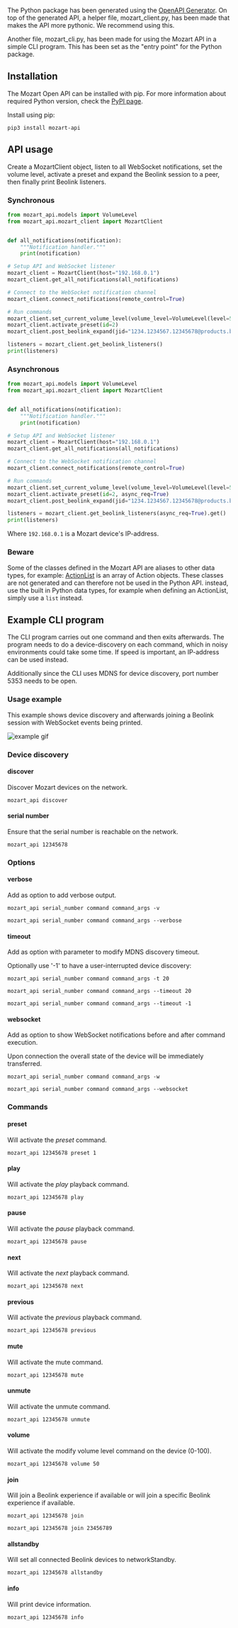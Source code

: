 The Python package has been generated using the [OpenAPI Generator](https:/openapi-generator.tech/). On top of the generated API, a helper file, mozart_client.py, has been made that makes the API more pythonic. We recommend using this.

Another file, mozart_cli.py, has been made for using the Mozart API in a simple CLI program. This has been set as the "entry point" for the Python package.

## Installation

The Mozart Open API can be installed with pip. For more information about required Python version, check the [PyPI page](https://pypi.org/project/mozart-api/).

Install using pip:

```terminal
pip3 install mozart-api
```

## API usage

Create a MozartClient object, listen to all WebSocket notifications, set the volume level, activate a preset and expand the Beolink session to a peer, then finally print Beolink listeners.

<!--
type: tab
title: Synchronous
-->

### Synchronous

<!-- title: "Synchronous API usage example"
lineNumbers: true
-->

```python
from mozart_api.models import VolumeLevel
from mozart_api.mozart_client import MozartClient


def all_notifications(notification):
    """Notification handler."""
    print(notification)

# Setup API and WebSocket listener
mozart_client = MozartClient(host="192.168.0.1")
mozart_client.get_all_notifications(all_notifications)

# Connect to the WebSocket notification channel
mozart_client.connect_notifications(remote_control=True)

# Run commands
mozart_client.set_current_volume_level(volume_level=VolumeLevel(level=50))
mozart_client.activate_preset(id=2)
mozart_client.post_beolink_expand(jid="1234.1234567.12345678@products.bang-olufsen.com")

listeners = mozart_client.get_beolink_listeners()
print(listeners)
```

<!--
type: tab
title: Asynchronous
-->

### Asynchronous

<!-- title: "Asynchronous API usage example"
lineNumbers: true
-->

```python
from mozart_api.models import VolumeLevel
from mozart_api.mozart_client import MozartClient


def all_notifications(notification):
    """Notification handler."""
    print(notification)

# Setup API and WebSocket listener
mozart_client = MozartClient(host="192.168.0.1")
mozart_client.get_all_notifications(all_notifications)

# Connect to the WebSocket notification channel
mozart_client.connect_notifications(remote_control=True)

# Run commands
mozart_client.set_current_volume_level(volume_level=VolumeLevel(level=50), async_req=True)
mozart_client.activate_preset(id=2, async_req=True)
mozart_client.post_beolink_expand(jid="1234.1234567.12345678@products.bang-olufsen.com", async_req=True)

listeners = mozart_client.get_beolink_listeners(async_req=True).get()
print(listeners)
```

<!-- type: tab-end -->

Where `192.168.0.1` is a Mozart device's IP-address.

### Beware
<!-- TODO: replace link with Github pages URL-->

Some of the classes defined in the Mozart API are aliases to other data types, for example: [ActionList](http://127.0.0.1:3000/docs/index.html#/schemas/ActionList) is an array of Action objects. These classes are not generated and can therefore not be used in the Python API. instead, use the built in Python data types, for example when defining an ActionList, simply use a `list` instead.

## Example CLI program

The CLI program carries out one command and then exits afterwards. The program needs to do a device-discovery on each command, which in noisy environments could take some time. If speed is important, an IP-address can be used instead.

Additionally since the CLI uses MDNS for device discovery, port number 5353 needs to be open.

### Usage example

This example shows device discovery and afterwards joining a Beolink session with WebSocket events being printed.

![example gif](/docs/discovery_join.gif)

### Device discovery

<!--
type: tab
title: Discover
-->

#### discover

Discover Mozart devices on the network.

```terminal
mozart_api discover
```

<!--
type: tab
title: Serial number
-->

#### serial number

Ensure that the serial number is reachable on the network.

```terminal
mozart_api 12345678
```

<!-- type: tab-end -->

### Options

<!--
type: tab
title: Verbose
-->

#### verbose

Add as option to add verbose output.

```terminal
mozart_api serial_number command command_args -v

mozart_api serial_number command command_args --verbose
```

<!--
type: tab
title: Timeout
-->

#### timeout

Add as option with parameter to modify MDNS discovery timeout.

Optionally use '-1' to have a user-interrupted device discovery:

```terminal
mozart_api serial_number command command_args -t 20

mozart_api serial_number command command_args --timeout 20

mozart_api serial_number command command_args --timeout -1
```

<!--
type: tab
title: WebSocket
-->

#### websocket

Add as option to show WebSocket notifications before and after command execution.

Upon connection the overall state of the device will be immediately transferred.

```terminal
mozart_api serial_number command command_args -w

mozart_api serial_number command command_args --websocket
```

<!-- type: tab-end -->

### Commands

<!--
type: tab
title: Playback
-->

#### preset

Will activate the _preset_ command.

```terminal
mozart_api 12345678 preset 1
```

#### play

Will activate the _play_ playback command.

```terminal
mozart_api 12345678 play
```

#### pause

Will activate the _pause_ playback command.

```terminal
mozart_api 12345678 pause
```

#### next

Will activate the _next_ playback command.

```terminal
mozart_api 12345678 next
```

#### previous

Will activate the _previous_ playback command.

```terminal
mozart_api 12345678 previous
```

<!--
type: tab
title: Volume
-->

#### mute

Will activate the mute command.

```terminal
mozart_api 12345678 mute
```

#### unmute

Will activate the unmute command.

```terminal
mozart_api 12345678 unmute
```

#### volume

Will activate the modify volume level command on the device (0-100).

```terminal
mozart_api 12345678 volume 50
```

<!--
type: tab
title: Beolink
-->

#### join

Will join a Beolink experience if available or will join a specific Beolink experience if available.

```terminal
mozart_api 12345678 join

mozart_api 12345678 join 23456789
```

#### allstandby

Will set all connected Beolink devices to networkStandby.

```terminal
mozart_api 12345678 allstandby
```

<!--
type: tab
title: Miscellaneous
-->

#### info

Will print device information.

```terminal
mozart_api 12345678 info
```

<!-- type: tab-end -->
